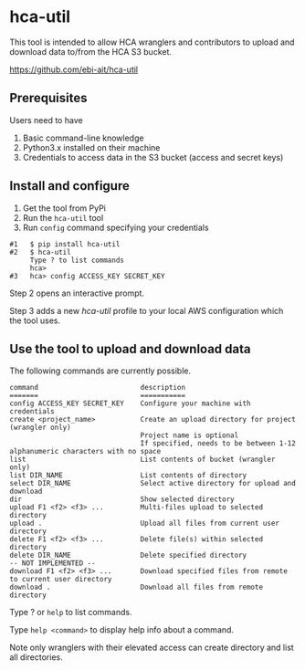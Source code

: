 # hca-util

This tool is intended to allow HCA wranglers and contributors to upload and download data to/from the HCA S3 bucket.

https://github.com/ebi-ait/hca-util

## Prerequisites
Users need to have
1. Basic command-line knowledge
2. Python3.x installed on their machine
3. Credentials to access data in the S3 bucket (access and secret keys)

## Install and configure
1. Get the tool from PyPi
2. Run the `hca-util` tool
3. Run `config` command specifying your credentials

```
#1   $ pip install hca-util
#2   $ hca-util
     Type ? to list commands
     hca>
#3   hca> config ACCESS_KEY SECRET_KEY
```

Step 2 opens an interactive prompt.

Step 3 adds a new _hca-util_ profile to your local AWS configuration which the tool uses.


## Use the tool to upload and download data
The following commands are currently possible.

    command                         description
    =======                         ===========
    config ACCESS_KEY SECRET_KEY    Configure your machine with credentials
    create <project_name>           Create an upload directory for project (wrangler only)
                                    Project name is optional
                                    If specified, needs to be between 1-12 alphanumeric characters with no space
    list                            List contents of bucket (wrangler only)
    list DIR_NAME                   List contents of directory
    select DIR_NAME                 Select active directory for upload and download
    dir                             Show selected directory
    upload F1 <f2> <f3> ...         Multi-files upload to selected directory
    upload .                        Upload all files from current user directory
    delete F1 <f2> <f3> ...         Delete file(s) within selected directory
    delete DIR_NAME                 Delete specified directory
    -- NOT IMPLEMENTED --
    download F1 <f2> <f3> ...       Download specified files from remote to current user directory
    download .                      Download all files from remote directory



Type ? or `help` to list commands. 

Type `help <command>` to display help info about a command.

Note only wranglers with their elevated access can create directory and list all directories.
